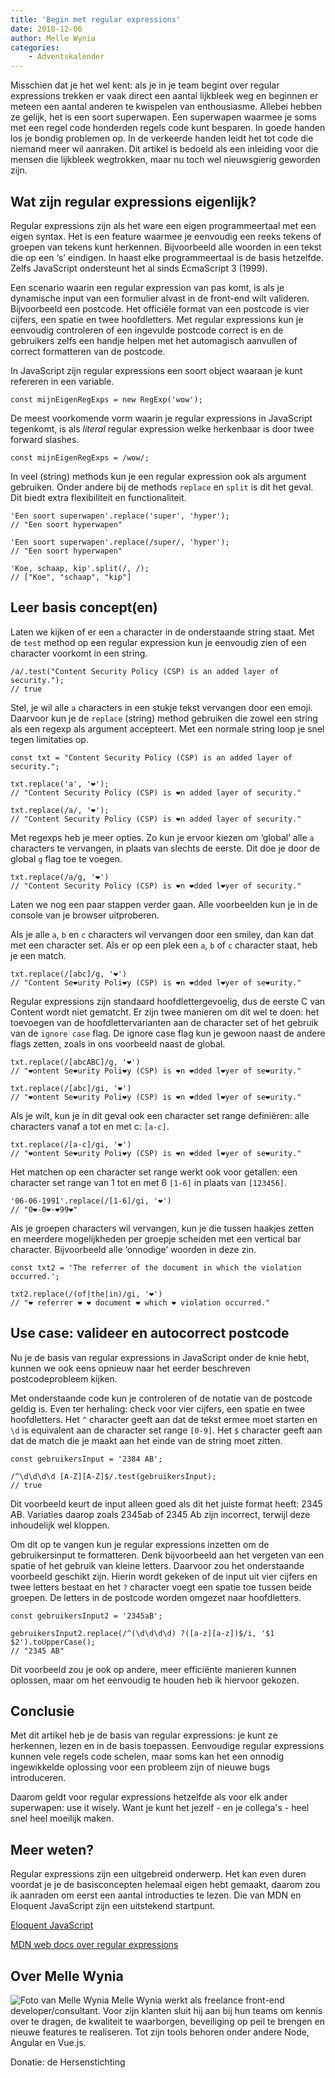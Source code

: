 ```yaml
---
title: 'Begin met regular expressions'
date: 2018-12-06
author: Melle Wynia
categories:
    - Adventskalender
---
```


Misschien dat je het wel kent: als je in je team begint over regular expressions trekken er vaak direct een aantal lijkbleek weg en beginnen er meteen een aantal anderen te kwispelen van enthousiasme. Allebei hebben ze gelijk, het is een soort superwapen. Een superwapen waarmee je soms met een regel code honderden regels code kunt besparen. In goede handen los je bondig problemen op. In de verkeerde handen leidt het tot code die niemand meer wil aanraken. Dit artikel is bedoeld als een inleiding voor die mensen die lijkbleek wegtrokken, maar nu toch wel nieuwsgierig geworden zijn.

## Wat zijn regular expressions eigenlijk?

Regular expressions zijn als het ware een eigen programmeertaal met een eigen syntax. Het is een feature waarmee je eenvoudig een reeks tekens of groepen van tekens kunt herkennen. Bijvoorbeeld alle woorden in een tekst die op een ‘s’ eindigen. In haast elke programmeertaal is de basis hetzelfde. Zelfs JavaScript ondersteunt het al sinds EcmaScript 3 (1999).

Een scenario waarin een regular expression van pas komt, is als je dynamische input van een formulier alvast in de front-end wilt valideren. Bijvoorbeeld een postcode. Het officiële format van een postcode is vier cijfers, een spatie en twee hoofdletters. Met regular expressions kun je eenvoudig controleren of een ingevulde postcode correct is en de gebruikers zelfs een handje helpen met het automagisch aanvullen of correct formatteren van de postcode.

In JavaScript zijn regular expressions een soort object waaraan je kunt refereren in een variable.

```
const mijnEigenRegExps = new RegExp('wow');
```

De meest voorkomende vorm waarin je regular expressions in JavaScript tegenkomt, is als _literal_ regular expression welke herkenbaar is door twee forward slashes.

```
const mijnEigenRegExps = /wow/;
```

In veel (string) methods kun je een regular expression ook als argument gebruiken. Onder andere bij de methods `replace` en `split` is dit het geval. Dit biedt extra flexibiliteit en functionaliteit.

```
'Een soort superwapen'.replace('super', 'hyper');
// "Een soort hyperwapen"

'Een soort superwapen'.replace(/super/, 'hyper');
// "Een soort hyperwapen"

'Koe, schaap, kip'.split(/, /);
// ["Koe", "schaap", "kip"]
```

## Leer basis concept(en)

Laten we kijken of er een `a` character in de onderstaande string staat. Met de `test` method op een regular expression kun je eenvoudig zien of een character voorkomt in een string.

```
/a/.test("Content Security Policy (CSP) is an added layer of security.");
// true
```

Stel, je wil alle `a` characters in een stukje tekst vervangen door een emoji. Daarvoor kun je de `replace` (string) method gebruiken die zowel een string als een regexp als argument accepteert. Met een normale string loop je snel tegen limitaties op.

```
const txt = "Content Security Policy (CSP) is an added layer of security.";

txt.replace('a', '❤️');
// "Content Security Policy (CSP) is ❤️n added layer of security."

txt.replace(/a/, '❤️');
// "Content Security Policy (CSP) is ❤️n added layer of security."
```

Met regexps heb je meer opties. Zo kun je ervoor kiezen om ‘global’ alle `a` characters te vervangen, in plaats van slechts de eerste. Dit doe je door de global `g` flag toe te voegen.

```
txt.replace(/a/g, '❤️')
// "Content Security Policy (CSP) is ❤️n ❤️dded l❤️yer of security."
```

Laten we nog een paar stappen verder gaan. Alle voorbeelden kun je in de console van je browser uitproberen.

Als je alle `a`, `b` en `c` characters wil vervangen door een smiley, dan kan dat met een character set. Als er op een plek een `a`, `b` of `c` character staat, heb je een match.

```
txt.replace(/[abc]/g, '❤️')
// "Content Se❤️urity Poli❤️y (CSP) is ❤️n ❤️dded l❤️yer of se❤️urity."
```

Regular expressions zijn standaard hoofdlettergevoelig, dus de eerste C van Content wordt niet gematcht. Er zijn twee manieren om dit wel te doen: het toevoegen van de hoofdlettervarianten aan de character set of het gebruik van de `ignore case` flag. De ignore case flag kun je gewoon naast de andere flags zetten, zoals in ons voorbeeld naast de global.

```
txt.replace(/[abcABC]/g, '❤️')
// "❤️ontent Se❤️urity Poli❤️y (CSP) is ❤️n ❤️dded l❤️yer of se❤️urity."

txt.replace(/[abc]/gi, '❤️')
// "❤️ontent Se❤️urity Poli❤️y (CSP) is ❤️n ❤️dded l❤️yer of se❤️urity."
```

Als je wilt, kun je in dit geval ook een character set range definiëren: alle characters vanaf a tot en met c: `[a-c]`.

```
txt.replace(/[a-c]/gi, '❤️')
// "❤️ontent Se❤️urity Poli❤️y (CSP) is ❤️n ❤️dded l❤️yer of se❤️urity."
```

Het matchen op een character set range werkt ook voor getallen: een character set range van 1 tot en met 6 `[1-6]` in plaats van `[123456]`.

```
'06-06-1991'.replace(/[1-6]/gi, '❤️')
// "0❤️-0❤️-❤️99❤️"
```

Als je groepen characters wil vervangen, kun je die tussen haakjes zetten en meerdere mogelijkheden per groepje scheiden met een vertical bar character. Bijvoorbeeld alle ‘onnodige’ woorden in deze zin.

```
const txt2 = 'The referrer of the document in which the violation occurred.';

txt2.replace(/(of|the|in)/gi, '❤️')
// "❤️ referrer ❤️ ❤️ document ❤️ which ❤️ violation occurred."
```

## Use case: valideer en autocorrect postcode

Nu je de basis van regular expressions in JavaScript onder de knie hebt, kunnen we ook eens opnieuw naar het eerder beschreven postcodeprobleem kijken.

Met onderstaande code kun je controleren of de notatie van de postcode geldig is. Even ter herhaling: check voor vier cijfers, een spatie en twee hoofdletters. Het `^` character geeft aan dat de tekst ermee moet starten en `\d` is equivalent aan de character set range `[0-9]`. Het `$` character geeft aan dat de match die je maakt aan het einde van de string moet zitten.

```
const gebruikersInput = '2384 AB';

/^\d\d\d\d [A-Z][A-Z]$/.test(gebruikersInput);
// true
```

Dit voorbeeld keurt de input alleen goed als dit het juiste format heeft: 2345 AB. Variaties daarop zoals 2345ab of 2345 Ab zijn incorrect, terwijl deze inhoudelijk wel kloppen.

Om dit op te vangen kun je regular expressions inzetten om de gebruikersinput te formatteren. Denk bijvoorbeeld aan het vergeten van een spatie of het gebruik van kleine letters. Daarvoor zou het onderstaande voorbeeld geschikt zijn. Hierin wordt gekeken of de input uit vier cijfers en twee letters bestaat en het `?` character voegt een spatie toe tussen beide groepen. De letters in de postcode worden omgezet naar hoofdletters.

```
const gebruikersInput2 = '2345aB';

gebruikersInput2.replace(/^(\d\d\d\d) ?([a-z][a-z])$/i, '$1 $2').toUpperCase();
// "2345 AB"
```

Dit voorbeeld zou je ook op andere, meer efficiënte manieren kunnen oplossen, maar om het eenvoudig te houden heb ik hiervoor gekozen.

## Conclusie

Met dit artikel heb je de basis van regular expressions: je kunt ze herkennen, lezen en in de basis toepassen. Eenvoudige regular expressions kunnen vele regels code schelen, maar soms kan het een onnodig ingewikkelde oplossing voor een probleem zijn of nieuwe bugs introduceren.

Daarom geldt voor regular expressions hetzelfde als voor elk ander superwapen: use it wisely. Want je kunt het jezelf - en je collega's - heel snel heel moeilijk maken.

## Meer weten?

Regular expressions zijn een uitgebreid onderwerp. Het kan even duren voordat je je de basisconcepten helemaal eigen hebt gemaakt, daarom zou ik aanraden om eerst een aantal introducties te lezen. Die van MDN en Eloquent JavaScript zijn een uitstekend startpunt.

[Eloquent JavaScript](https://eloquentjavascript.net/09_regexp.html)

[MDN web docs over regular expressions](https://developer.mozilla.org/en-US/docs/Web/JavaScript/Guide/Regular_Expressions)

## Over Melle Wynia

<img src="/_img/adventskalender/melle.jpg" alt="Foto van Melle Wynia" class="floating-portrait" /> 
Melle Wynia werkt als freelance front-end developer/consultant. Voor zijn klanten sluit hij aan bij hun teams om kennis over te dragen, de kwaliteit te waarborgen, beveiliging op peil te brengen en nieuwe features te realiseren. Tot zijn tools behoren onder andere Node, Angular en Vue.js.

Donatie: de Hersenstichting
